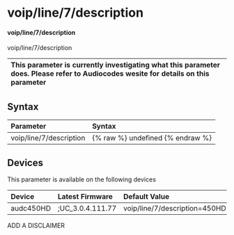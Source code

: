 ﻿---
description: voip/line/7/description
search: false
---

# voip/line/7/description

#### voip/line/7/description

voip/line/7/description


| This parameter is currently investigating what this parameter does. Please refer to Audiocodes wesite for details on this parameter | 
| :--- |

## Syntax
| Parameter | Syntax |
| :--- | :--- |
|voip/line/7/description | {% raw %} undefined {% endraw %}|

## Devices
This parameter is available on the following devices

| Device | Latest Firmware | Default Value |
|:---|:---|:---|
| audc450HD | ;UC_3.0.4.111.77 | voip/line/7/description=450HD 

ADD A DISCLAIMER
